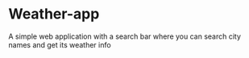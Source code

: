 # Weather-app
A simple web application with a search bar where you can search city names and get its weather info
